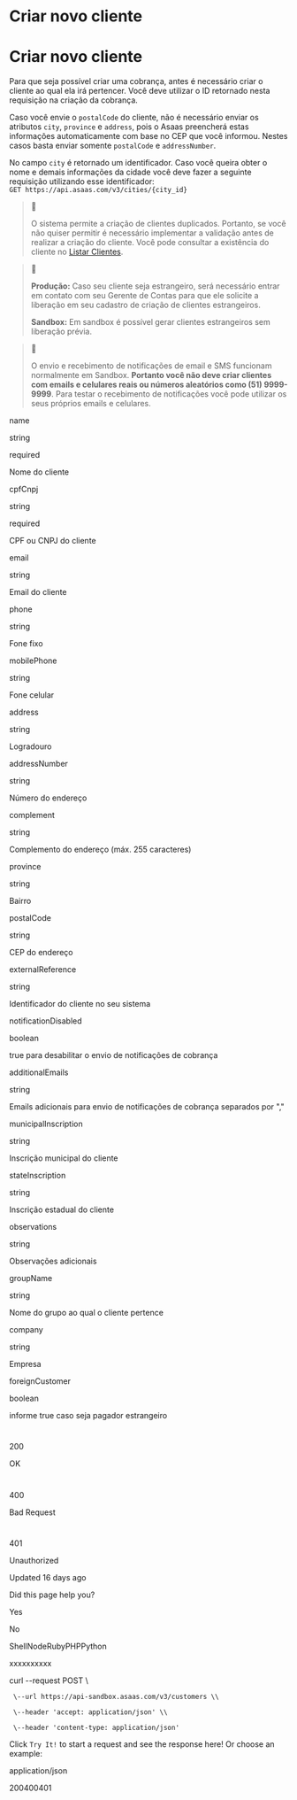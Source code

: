 # Criar novo cliente

# Criar novo cliente

Para que seja possível criar uma cobrança, antes é necessário criar o cliente ao qual ela irá pertencer. Você deve utilizar o ID retornado nesta requisição na criação da cobrança.

Caso você envie o `postalCode` do cliente, não é necessário enviar os atributos `city`, `province` e `address`, pois o Asaas preencherá estas informações automaticamente com base no CEP que você informou. Nestes casos basta enviar somente `postalCode` e `addressNumber`.

No campo `city` é retornado um identificador. Caso você queira obter o nome e demais informações da cidade você deve fazer a seguinte requisição utilizando esse identificador:  
`GET https://api.asaas.com/v3/cities/{city_id}`

> 🚧
> 
> O sistema permite a criação de clientes duplicados. Portanto, se você não quiser permitir é necessário implementar a validação antes de realizar a criação do cliente. Você pode consultar a existência do cliente no [Listar Clientes]().

> 📘
> 
> **Produção:** Caso seu cliente seja estrangeiro, será necessário entrar em contato com seu Gerente de Contas para que ele solicite a liberação em seu cadastro de criação de clientes estrangeiros.
> 
> **Sandbox:** Em sandbox é possível gerar clientes estrangeiros sem liberação prévia.

> 🚧
> 
> O envio e recebimento de notificações de email e SMS funcionam normalmente em Sandbox. **Portanto você não deve criar clientes com emails e celulares reais ou números aleatórios como (51) 9999-9999**. Para testar o recebimento de notificações você pode utilizar os seus próprios emails e celulares.

name

string

required

Nome do cliente

cpfCnpj

string

required

CPF ou CNPJ do cliente

email

string

Email do cliente

phone

string

Fone fixo

mobilePhone

string

Fone celular

address

string

Logradouro

addressNumber

string

Número do endereço

complement

string

Complemento do endereço (máx. 255 caracteres)

province

string

Bairro

postalCode

string

CEP do endereço

externalReference

string

Identificador do cliente no seu sistema

notificationDisabled

boolean

true para desabilitar o envio de notificações de cobrança

additionalEmails

string

Emails adicionais para envio de notificações de cobrança separados por ","

municipalInscription

string

Inscrição municipal do cliente

stateInscription

string

Inscrição estadual do cliente

observations

string

Observações adicionais

groupName

string

Nome do grupo ao qual o cliente pertence

company

string

Empresa

foreignCustomer

boolean

informe true caso seja pagador estrangeiro

# 

200

OK

# 

400

Bad Request

# 

401

Unauthorized

Updated 16 days ago

Did this page help you?

Yes

No

ShellNodeRubyPHPPython

xxxxxxxxxx

curl \--request POST \\

     \--url https://api-sandbox.asaas.com/v3/customers \\

     \--header 'accept: application/json' \\

     \--header 'content-type: application/json'

Click `Try It!` to start a request and see the response here! Or choose an example:

application/json

200400401